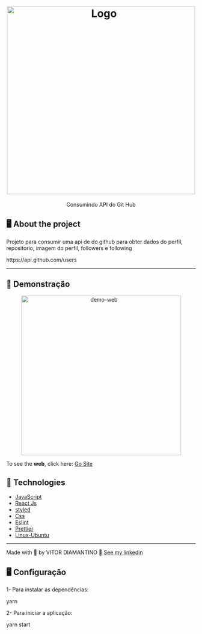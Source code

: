 <h1 align="center">
  <img alt="Logo" src="https://miro.medium.com/max/1400/1*E69cyZ2vY6_sR-KKAdGLEg.png" width="500px">
</h1>

<p align="center">Consumindo API do Git Hub</p>


## 🖥️ About the project

Projeto para consumir uma api de do github para obter dados do perfil, repositorio, imagem do perfil, followers e following 
<p> https://api.github.com/users </p>

---
## 🥳 Demonstração
<div align="center" >
  <img src="https://github.com/vsdiaman/TesteLeadster/blob/main/gitLeadster.gif" alt="demo-web" height="425">
</div>

To see the **web**, click here: [Go Site](https://upbeat-shirley-3845d7.netlify.app/)<br />


## 🚀 Technologies

- [JavaScript](https://www.javascript.com/)
- [React Js](https://pt-br.reactjs.org/)
- [styled](https://styled-components.com/)
- [Css](https://developer.mozilla.org/pt-BR/docs/Web/CSS)
- [Eslint](https://eslint.org/)
- [Prettier](https://prettier.io/)
- [Linux-Ubuntu](https://ubuntu.com/)



---
Made with 💜 by VITOR DIAMANTINO 👋 [See my linkedin](https://www.linkedin.com/in/vitordiamantino/)
<br>

## 🖥️ Configuração
1- Para instalar as dependências:

yarn

2- Para iniciar a aplicação:

yarn start
